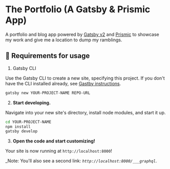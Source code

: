 # The Portfolio (A Gatsby & Prismic App)

A portfolio and blog app powered by [Gatsby v2](https://www.gatsbyjs.org) and [Prismic](https://prismic.io/) to showcase my work and give me a location to dump my ramblings.


## 🚀 Requirements for usage

1. Gatsby CLI

Use the Gatsby CLI to create a new site, specifying this project. If you don't have the CLI installed already, see [Gastby instructions](https://www.gatsbyjs.org/tutorial/part-zero/#using-the-gatsby-cli).

```sh
gatsby new YOUR-PROJECT-NAME REPO-URL
```

2. **Start developing.**

Navigate into your new site's directory, install node modules, and start it up.

```sh
cd YOUR-PROJECT-NAME
npm install
gatsby develop
```

3. **Open the code and start customizing!**

Your site is now running at `http://localhost:8000`!

_Note: You'll also see a second link: _`http://localhost:8000/___graphql`_.

